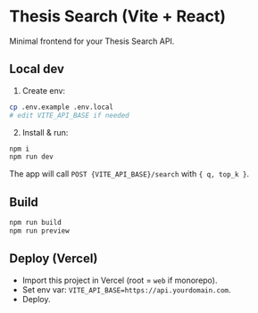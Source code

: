 # Thesis Search (Vite + React)

Minimal frontend for your Thesis Search API.

## Local dev

1) Create env:
```bash
cp .env.example .env.local
# edit VITE_API_BASE if needed
```

2) Install & run:
```bash
npm i
npm run dev
```

The app will call `POST {VITE_API_BASE}/search` with `{ q, top_k }`.

## Build
```bash
npm run build
npm run preview
```

## Deploy (Vercel)
- Import this project in Vercel (root = `web` if monorepo).
- Set env var: `VITE_API_BASE=https://api.yourdomain.com`.
- Deploy.
